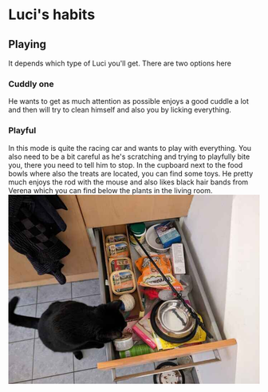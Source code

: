 # Luci's habits

## Playing

It depends which type of Luci you'll get.
There are two options here

### Cuddly one

He wants to get as much attention as possible enjoys a good cuddle a lot and then will try to clean himself and also you by licking everything.

### Playful

In this mode is quite the racing car and wants to play with everything.
You also need to be a bit careful as he's scratching and trying to playfully bite you, there you need to tell him to stop.
In the cupboard next to the food bowls where also the treats are located, you can find some toys.
He pretty much enjoys the rod with the mouse and also likes black hair bands from Verena which you can find below the plants in the living room.
![](assets/toys.jpg)